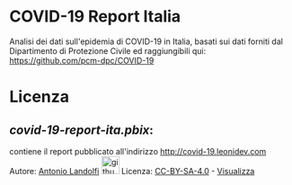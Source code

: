 # COVID-19 Report Italia
Analisi dei dati sull'epidemia di COVID-19 in Italia, basati sui dati forniti dal Dipartimento di Protezione Civile ed raggiungibili qui: https://github.com/pcm-dpc/COVID-19


# Licenza
## _covid-19-report-ita.pbix_:
contiene il report pubblicato all'indirizzo http://covid-19.leonidev.com Autore: [Antonio Landolfi](http://https://www.linkedin.com/in/antonio-landolfi/) [<img src="https://github.githubassets.com/images/modules/logos_page/GitHub-Mark.png" alt="github" title="github" width="32" height="32" />](https://github.com/leoniDEV)
Licenza: [CC-BY-SA-4.0](https://creativecommons.org/licenses/by-sa/4.0/) - [Visualizza](http://leonidev.com)